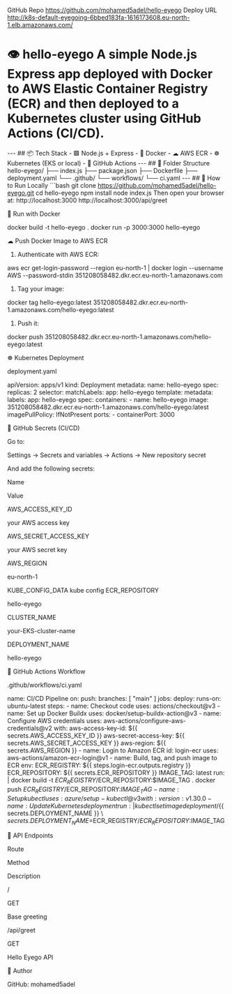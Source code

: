 GitHub Repo 
https://github.com/mohamed5adel/hello-eyego
Deploy URL
http://k8s-default-eyegoing-6bbed183fa-1616173608.eu-north-1.elb.amazonaws.com/
# 👁 hello-eyego  A simple Node.js Express app deployed with Docker to AWS Elastic Container Registry (ECR) and then deployed to a Kubernetes cluster using GitHub Actions (CI/CD). 

 ---  ## 📦 Tech Stack  - 🟩 Node.js + Express   - 🐳 Docker   - ☁ AWS ECR   - ☸ Kubernetes (EKS or local)   - 🔁 GitHub Actions    ---  ## 📁 Folder Structure  
hello-eyego/ ├── index.js ├── package.json ├── Dockerfile ├── deployment.yaml └── .github/ └── workflows/ └── ci.yaml
---  ## 🚀 How to Run Locally  ```bash git clone https://github.com/mohamed5adel/hello-eyego.git cd hello-eyego npm install node index.js
Then open your browser at: http://localhost:3000 http://localhost:3000/api/greet

🐳 Run with Docker

docker build -t hello-eyego . docker run -p 3000:3000 hello-eyego 

☁ Push Docker Image to AWS ECR

1. Authenticate with AWS ECR:



aws ecr get-login-password --region eu-north-1 | docker login --username AWS --password-stdin 351208058482.dkr.ecr.eu-north-1.amazonaws.com 

1. Tag your image:



docker tag hello-eyego:latest 351208058482.dkr.ecr.eu-north-1.amazonaws.com/hello-eyego:latest 

1. Push it:



docker push 351208058482.dkr.ecr.eu-north-1.amazonaws.com/hello-eyego:latest 

☸ Kubernetes Deployment

deployment.yaml

apiVersion: apps/v1 kind: Deployment metadata:   name: hello-eyego spec:   replicas: 2   selector:     matchLabels:       app: hello-eyego   template:     metadata:       labels:         app: hello-eyego     spec:       containers:       - name: hello-eyego         image: 351208058482.dkr.ecr.eu-north-1.amazonaws.com/hello-eyego:latest         imagePullPolicy: IfNotPresent         ports:         - containerPort: 3000 

🔐 GitHub Secrets (CI/CD)

Go to:

Settings → Secrets and variables → Actions → New repository secret

And add the following secrets:

Name

Value

AWS_ACCESS_KEY_ID

your AWS access key

AWS_SECRET_ACCESS_KEY

your AWS secret key

AWS_REGION

eu-north-1

KUBE_CONFIG_DATA
kube config
ECR_REPOSITORY

hello-eyego

CLUSTER_NAME

your-EKS-cluster-name

DEPLOYMENT_NAME

hello-eyego

🔁 GitHub Actions Workflow

.github/workflows/ci.yaml

name: CI/CD Pipeline  on:   push:     branches: [ "main" ]  jobs:   deploy:     runs-on: ubuntu-latest      steps:     - name: Checkout code       uses: actions/checkout@v3      - name: Set up Docker Buildx       uses: docker/setup-buildx-action@v3      - name: Configure AWS credentials       uses: aws-actions/configure-aws-credentials@v2       with:         aws-access-key-id: ${{ secrets.AWS_ACCESS_KEY_ID }}         aws-secret-access-key: ${{ secrets.AWS_SECRET_ACCESS_KEY }}         aws-region: ${{ secrets.AWS_REGION }}      - name: Login to Amazon ECR       id: login-ecr       uses: aws-actions/amazon-ecr-login@v1      - name: Build, tag, and push image to ECR       env:         ECR_REGISTRY: ${{ steps.login-ecr.outputs.registry }}         ECR_REPOSITORY: ${{ secrets.ECR_REPOSITORY }}         IMAGE_TAG: latest       run: |         docker build -t $ECR_REGISTRY/$ECR_REPOSITORY:$IMAGE_TAG .         docker push $ECR_REGISTRY/$ECR_REPOSITORY:$IMAGE_TAG      - name: Set up kubectl       uses: azure/setup-kubectl@v3       with:         version: v1.30.0      - name: Update Kubernetes deployment       run: |         kubectl set image deployment/${{ secrets.DEPLOYMENT_NAME }} \         ${{ secrets.DEPLOYMENT_NAME }}=$ECR_REGISTRY/$ECR_REPOSITORY:$IMAGE_TAG 

🧪 API Endpoints

Route

Method

Description

/

GET

Base greeting

/api/greet

GET

Hello Eyego API

👤 Author

GitHub: mohamed5adel




